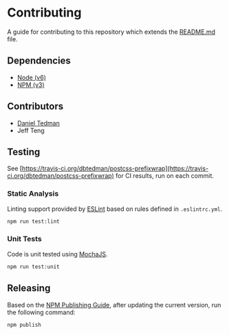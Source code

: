 
# Contributing

A guide for contributing to this repository which extends the [README.md](README.md) file. 

## Dependencies

* [Node (v6)](https://nodejs.org)
* [NPM (v3)](https://www.npmjs.com)

## Contributors

* [Daniel Tedman](https://danieltedman.com)
* Jeff Teng

## Testing

See [https://travis-ci.org/dbtedman/postcss-prefixwrap](https://travis-ci.org/dbtedman/postcss-prefixwrap) for CI results, run on each commit.

### Static Analysis

Linting support provided by [ESLint](http://eslint.org/) based on rules defined in `.eslintrc.yml`.

```bash
npm run test:lint
```

### Unit Tests

Code is unit tested using [MochaJS](https://mochajs.org).

```bash
npm run test:unit
```

## Releasing

Based on the [NPM Publishing Guide](https://docs.npmjs.com/getting-started/publishing-npm-packages), after updating the current version, run the following command:

```
npm publish
```
